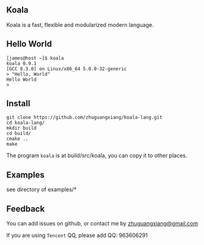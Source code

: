 ## Koala
Koala is a fast, flexible and modularized modern language.

## Hello World
```shell
[james@host ~]$ koala
koala 0.9.1
[GCC 8.3.0] on Linux/x86_64 5.0.0-32-generic
> "Hello, World"
Hello World
>
```
## Install
```shell
git clone https://github.com/zhuguangxiang/koala-lang.git
cd koala-lang/
mkdir build
cd build/
cmake ..
make
```
The program `koala` is at build/src/koala, you can copy it to other places.

## Examples
see directory of examples/*

## Feedback
You can add issues on github, or contact me by zhuguangxiang@gmail.com

If you are using `Tencent` QQ, please add QQ: 963606291
